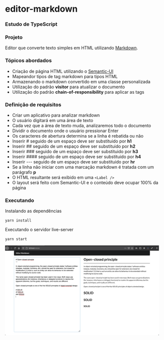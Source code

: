 # editor-markdown

### Estudo de TypeScript

### Projeto

Editor que converte texto simples em HTML utilizando [Markdown](https://pt.wikipedia.org/wiki/Markdown).

### Tópicos abordados

- Criação de página HTML utilizando o [Semantic-UI](https://semantic-ui.com/)
- Mapeandor tipos de tag markdown para tipos HTML
- Armazenando o markdown convertido em uma classe personalizada
- Utilização do padrão **visitor** para atualizar o documento
- Utilização do padrão **chain-of-responsibility** para aplicar as tags

### Definição de requisitos

- Criar um aplicativo para analizar markdown
- O usuário digitará em uma área de texto
- Cada vez que a área de texto muda, analizaremos todo o documento
- Dividir o documento onde o usuário pressionar Enter
- Os caracteres de abertura determina se a linha é rebatida ou não 
- Inserir # seguido de um espaço deve ser substituido por **h1**
- Inserir ## seguido de um espaço deve ser substituido por **h2**
- Inserir ### seguido de um espaço deve ser substituido por **h3**
- Inserir #### seguido de um espaço deve ser substituido por **h4**
- Inserir --- seguido de um espaço deve ser substituido por **hr**
- Se a linha não iniciar com uma marcação markdown é tratada com um parágrafo **p**
- O HTML resultante será exibido em uma ```<Label />```
- O layout será feito com Semantic-UI e o conteúdo deve ocupar 100% da página

### Executando

Instalando as dependências
```
yarn install
```

Executando o servidor live-server
```
yarn start 
```

![](https://github.com/MarlonPassos/editor-markdown-ts/blob/main/img/editor-markdown.png)